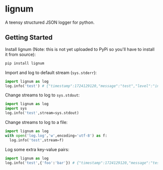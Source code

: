 # lignum
A teensy structured JSON logger for python.

## Getting Started
Install lignum (Note: this is not yet uploaded to PyPi so you'll have to install it from source):
```bash
pip install lignum
```
Import and log to default stream (`sys.stderr`):
```python
import lignum as log
log.info('test') # {"timestamp":1724129120,"message":"test","level":"info"}
```
Change streams to log to `sys.stdout`:
```python
import lignum as log
import sys
log.info('test',stream=sys.stdout)
```
Change streams to log to a file:
```python
import lignum as log
with open('log.log','w',encoding='utf-8') as f:
  log.info('test',stream=f) 
```
Log some extra key-value pairs:
```python
import lignum as log
log.info('test',{'foo':'bar'}) # {"timestamp":1724129120,"message":"test","level":"info","foo":"bar"}
```
